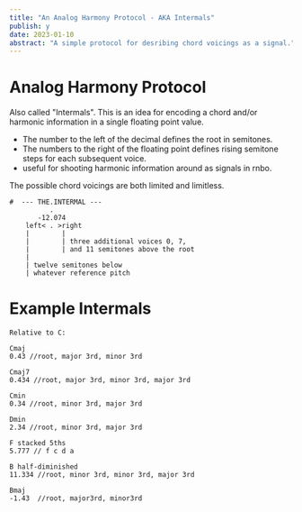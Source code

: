 ```yaml
---
title: "An Analog Harmony Protocol - AKA Intermals"
publish: y
date: 2023-01-10
abstract: "A simple protocol for desribing chord voicings as a signal."
---
```


# Analog Harmony Protocol
Also called "Intermals".
This is an idea for encoding a chord and/or harmonic information in a single floating point value.

- The number to the left of the decimal defines the root in semitones. 
- The numbers to the right of the floating point defines rising semitone steps for each subsequent voice.
- useful for shooting harmonic information around as signals in rnbo.

The possible chord voicings are both limited and limitless.

```
#  --- THE.INTERMAL --- 
		  .
	   -12.074    
	left< . >right
	|        |
	|        | three additional voices 0, 7,
	|        | and 11 semitones above the root
	|
	| twelve semitones below 
	| whatever reference pitch

```


# Example Intermals

```
Relative to C:

Cmaj
0.43 //root, major 3rd, minor 3rd

Cmaj7
0.434 //root, major 3rd, minor 3rd, major 3rd

Cmin
0.34 //root, minor 3rd, major 3rd

Dmin
2.34 //root, minor 3rd, major 3rd

F stacked 5ths
5.777 // f c d a  

B half-diminished
11.334 //root, minor 3rd, minor 3rd, major 3rd

Bmaj
-1.43  //root, major3rd, minor3rd

```

